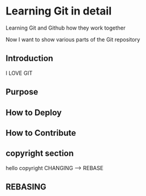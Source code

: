 # Learning Git in detail

Learning Git and Github how they work together

Now I want to show various parts of the Git repository

## Introduction 
I LOVE GIT
## Purpose
## How to Deploy
## How to Contribute
## copyright section
hello copyright
CHANGING --> REBASE
## REBASING
